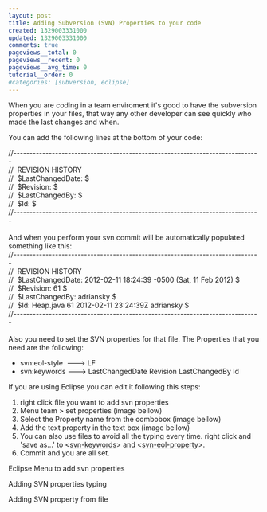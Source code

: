 ```yaml
---
layout: post
title: Adding Subversion (SVN) Properties to your code
created: 1329003331000
updated: 1329003331000
comments: true
pageviews__total: 0
pageviews__recent: 0
pageviews__avg_time: 0
tutorial__order: 0
#categories: [subversion, eclipse]
---
```

<p>When you are coding in a team enviroment it&#39;s good to have the subversion properties in your files, that way any other developer can see quickly who made the last changes and when.</p>
<p>You can add the following lines at the bottom of your code:</p>
<!--More-->
<div>
	//-----------------------------------------------------------------------------</div>
<div>
	// &nbsp;REVISION HISTORY</div>
<div>
	// &nbsp;$LastChangedDate: $</div>
<div>
	// &nbsp;$Revision: $</div>
<div>
	// &nbsp;$LastChangedBy: $</div>
<div>
	// &nbsp;$Id: $</div>
<div>
	//-----------------------------------------------------------------------------</div>
<div>
	&nbsp;</div>
<div>
	And when you perform your svn commit will be automatically populated something like this:</div>
<div>
	//-----------------------------------------------------------------------------</div>
<div>
	// &nbsp;REVISION HISTORY</div>
<div>
	// &nbsp;$LastChangedDate: 2012-02-11 18:24:39 -0500 (Sat, 11 Feb 2012) $</div>
<div>
	// &nbsp;$Revision: 61 $</div>
<div>
	// &nbsp;$LastChangedBy: adriansky $</div>
<div>
	// &nbsp;$Id: Heap.java 61 2012-02-11 23:24:39Z adriansky $</div>
<div>
	//-----------------------------------------------------------------------------</div>
<div>
	&nbsp;</div>
<div>
	Also you need to set the SVN properties for that file. The Properties that you need are the following:</div>
<ul>
	<li>
		svn:eol-style &nbsp;---&gt; LF</li>
	<li>
		svn:keywords ---&gt; LastChangedDate Revision LastChangedBy Id</li>
</ul>
<div>
	If you are using Eclipse you can edit it following this steps:</div>
<ol>
	<li>
		right click file you want to add svn properties</li>
	<li>
		Menu team &gt; set properties (image bellow)</li>
	<li>
		Select the Property name from the combobox&nbsp;(image bellow)</li>
	<li>
		Add the text property in the text box&nbsp;(image bellow)</li>
	<li>
		You can also use files to avoid all the typing every time. right click and &#39;save as...&#39; to &lt;<a href="http://adrianmejiarosario.com/sites/default/files/svn-keywords.txt" target="_blank">svn-keywords</a>&gt; and&nbsp;&lt;<a href="http://adrianmejiarosario.com/sites/default/files/svn-eol-style.txt" onclick="window.open(this.href, '', 'resizable=no,status=no,location=no,toolbar=no,menubar=no,fullscreen=no,scrollbars=no,dependent=no'); return false;">svn-eol-property</a>&gt;.</li>
	<li>
		Commit and you are all set.</li>
</ol>
<p>Eclipse Menu to add svn properties</p>
<p>
<!-- <img alt="Eclipse SVN Property Menu" src="http://adrianmejiarosario.com/sites/default/files/svnprop1.png" style="width: 600px; height: 564px; " /> -->
</p>
<p>Adding SVN properties typing</p>
<p>
<!-- <img alt="" src="http://adrianmejiarosario.com/sites/default/files/svnprop2.png" style="width: 525px; height: 520px; " /> -->
</p>
<p>Adding SVN property from file</p>
<p>
<!-- <img alt="SVN property from file" src="http://adrianmejiarosario.com/sites/default/files/svnprop3.png" style="width: 525px; height: 520px; " /> -->
</p>
